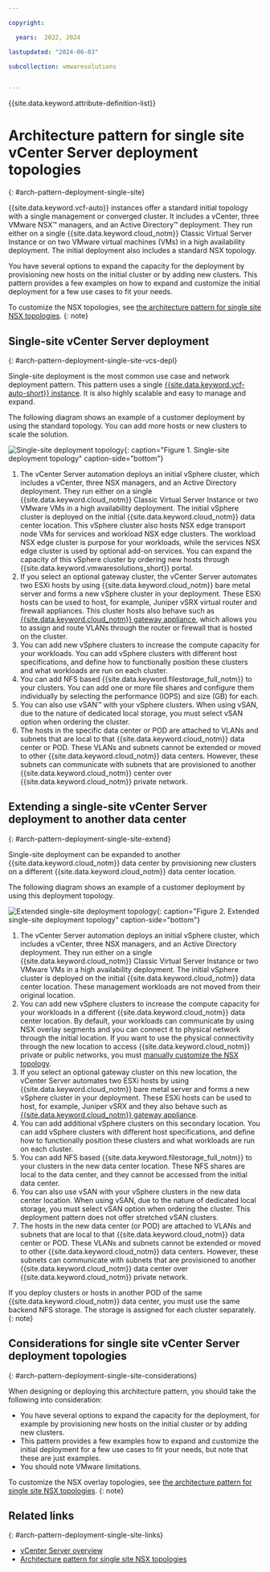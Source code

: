 ```yaml
---

copyright:

  years:  2022, 2024

lastupdated: "2024-06-03"

subcollection: vmwaresolutions


---
```


{{site.data.keyword.attribute-definition-list}}

# Architecture pattern for single site vCenter Server deployment topologies 
{: #arch-pattern-deployment-single-site}

{{site.data.keyword.vcf-auto}} instances offer a standard initial topology with a single management or converged cluster. It includes a vCenter, three VMware NSX™ managers, and an Active Directory™ deployment. They run either on a single {{site.data.keyword.cloud_notm}} Classic Virtual Server Instance or on two VMware virtual machines (VMs) in a high availability deployment. The initial deployment also includes a standard NSX topology.

You have several options to expand the capacity for the deployment by provisioning new hosts on the initial cluster or by adding new clusters. This pattern provides a few examples on how to expand and customize the initial deployment for a few use cases to fit your needs.

To customize the NSX topologies, see [the architecture pattern for single site NSX topologies](/docs/vmwaresolutions?topic=vmwaresolutions-arch-pattern-overlays-single-site).
{: note}

## Single-site vCenter Server deployment
{: #arch-pattern-deployment-single-site-vcs-depl}

Single-site deployment is the most common use case and network deployment pattern. This pattern uses a single [{{site.data.keyword.vcf-auto-short}} instance](/docs/vmwaresolutions?topic=vmwaresolutions-vc_vcenterserveroverview). It is also highly scalable and easy to manage and expand.

The following diagram shows an example of a customer deployment by using the standard topology. You can add more hosts or new clusters to scale the solution.

![Single-site deployment topology](../../images/arch-pattern-s-s-1.svg "Single-site deployment topology."){: caption="Figure 1. Single-site deployment topology" caption-side="bottom"}

1. The vCenter Server automation deploys an initial vSphere cluster, which includes a vCenter, three NSX managers, and an Active Directory deployment. They run either on a single {{site.data.keyword.cloud_notm}} Classic Virtual Server Instance or two VMware VMs in a high availability deployment. The initial vSphere cluster is deployed on the initial {{site.data.keyword.cloud_notm}} data center location. This vSphere cluster also hosts NSX edge transport node VMs for services and workload NSX edge clusters. The workload NSX edge cluster is purpose for your workloads, while the services NSX edge cluster is used by optional add-on services. You can expand the capacity of this vSphere cluster by ordering new hosts through {{site.data.keyword.vmwaresolutions_short}} portal. 
2. If you select an optional gateway cluster, the vCenter Server automates two ESXi hosts by using {{site.data.keyword.cloud_notm}} bare metal server and forms a new vSphere cluster in your deployment. These ESXi hosts can be used to host, for example, Juniper vSRX virtual router and firewall appliances. This cluster hosts also behave such as [{{site.data.keyword.cloud_notm}} gateway appliance](/docs/gateway-appliance?topic=gateway-appliance-about), which allows you to assign and route VLANs through the router or firewall that is hosted on the cluster.
3. You can add new vSphere clusters to increase the compute capacity for your workloads. You can add vSphere clusters with different host specifications, and define how to functionally position these clusters and what workloads are run on each cluster.
4. You can add NFS based {{site.data.keyword.filestorage_full_notm}} to your clusters. You can add one or more file shares and configure them individually by selecting the performance (IOPS) and size (GB) for each.
5. You can also use vSAN™ with your vSphere clusters. When using vSAN, due to the nature of dedicated local storage, you must select vSAN option when ordering the cluster.
6. The hosts in the specific data center or POD are attached to VLANs and subnets that are local to that {{site.data.keyword.cloud_notm}} data center or POD. These VLANs and subnets cannot be extended or moved to other {{site.data.keyword.cloud_notm}} data centers. However, these subnets can communicate with subnets that are provisioned to another {{site.data.keyword.cloud_notm}} center over {{site.data.keyword.cloud_notm}} private network. 

## Extending a single-site vCenter Server deployment to another data center
{: #arch-pattern-deployment-single-site-extend}

Single-site deployment can be expanded to another {{site.data.keyword.cloud_notm}} data center by provisioning new clusters on a different {{site.data.keyword.cloud_notm}} data center location.

The following diagram shows an example of a customer deployment by using this deployment topology.

![Extended single-site deployment topology](../../images/arch-pattern-s-s-2.svg "Extended single-site deployment topology."){: caption="Figure 2. Extended single-site deployment topology" caption-side="bottom"}

1. The vCenter Server automation deploys an initial vSphere cluster, which includes a vCenter, three NSX managers, and an Active Directory deployment. They run either on a single {{site.data.keyword.cloud_notm}} Classic Virtual Server Instance or two VMware VMs in a high availability deployment. The initial vSphere cluster is deployed on the initial {{site.data.keyword.cloud_notm}} data center location. These management workloads are not moved from their original location.
2. You can add new vSphere clusters to increase the compute capacity for your workloads in a different {{site.data.keyword.cloud_notm}} data center location. By default, your workloads can communicate by using NSX overlay segments and you can connect it to physical network through the initial location. If you want to use the physical connectivity through the new location to access {{site.data.keyword.cloud_notm}} private or public networks, you must [manually customize the NSX topology](/docs/vmwaresolutions?topic=vmwaresolutions-arch-pattern-overlays-single-site).
3. If you select an optional gateway cluster on this new location, the vCenter Server automates two ESXi hosts by using {{site.data.keyword.cloud_notm}} bare metal server and forms a new vSphere cluster in your deployment. These ESXi hosts can be used to host, for example, Juniper vSRX and they also behave such as [{{site.data.keyword.cloud_notm}} gateway appliance](/docs/gateway-appliance?topic=gateway-appliance-about).
4. You can add additional vSphere clusters on this secondary location. You can add vSphere clusters with different host specifications, and define how to functionally position these clusters and what workloads are run on each cluster.
5. You can add NFS based {{site.data.keyword.filestorage_full_notm}} to your clusters in the new data center location. These NFS shares are local to the data center, and they cannot be accessed from the initial data center.
6. You can also use vSAN with your vSphere clusters in the new data center location. When using vSAN, due to the nature of dedicated local storage, you must select vSAN option when ordering the cluster. This deployment pattern does not offer stretched vSAN clusters.
7. The hosts in the new data center (or POD) are attached to VLANs and subnets that are local to that {{site.data.keyword.cloud_notm}} data center or POD. These VLANs and subnets cannot be extended or moved to other {{site.data.keyword.cloud_notm}} data centers. However, these subnets can communicate with subnets that are provisioned to another {{site.data.keyword.cloud_notm}} data center over {{site.data.keyword.cloud_notm}} private network. 

If you deploy clusters or hosts in another POD of the same {{site.data.keyword.cloud_notm}} data center, you must use the same backend NFS storage. The storage is assigned for each cluster separately.
{: note}

## Considerations for single site vCenter Server deployment topologies 
{: #arch-pattern-deployment-single-site-considerations}

When designing or deploying this architecture pattern, you should take the following into consideration:

* You have several options to expand the capacity for the deployment, for example by provisioning new hosts on the initial cluster or by adding new clusters. 
* This pattern provides a few examples how to expand and customize the initial deployment for a few use cases to fit your needs, but note that these are just examples. 
* You should note VMware limitations.

To customize the NSX overlay topologies, see [the architecture pattern for single site NSX topologies](/docs/vmwaresolutions?topic=vmwaresolutions-arch-pattern-overlays-single-site).
{: note}

## Related links
{: #arch-pattern-deployment-single-site-links}

* [vCenter Server overview](/docs/vmwaresolutions?topic=vmwaresolutions-vc_vcenterserveroverview)
* [Architecture pattern for single site NSX topologies](/docs/vmwaresolutions?topic=vmwaresolutions-arch-pattern-overlays-single-site)
